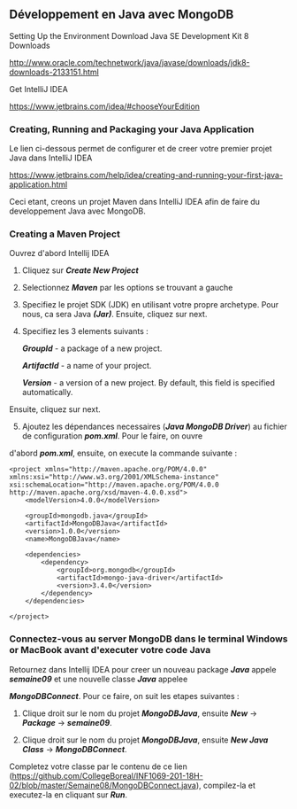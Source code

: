 ## Développement en Java avec MongoDB ##

Setting Up the Environment
Download Java SE Development Kit 8 Downloads

http://www.oracle.com/technetwork/java/javase/downloads/jdk8-downloads-2133151.html

Get IntelliJ IDEA

https://www.jetbrains.com/idea/#chooseYourEdition


### Creating, Running and Packaging your Java Application ###

Le lien ci-dessous permet de configurer et de creer votre premier projet Java dans IntelliJ IDEA

https://www.jetbrains.com/help/idea/creating-and-running-your-first-java-application.html


Ceci etant, creons un projet Maven dans IntelliJ IDEA afin de faire du developpement Java avec MongoDB.

### Creating a Maven Project ###

Ouvrez d'abord Intellij IDEA 

1. Cliquez sur ***Create New Project*** 

2. Selectionnez ***Maven*** par les options se trouvant a gauche 

3. Specifiez le projet SDK (JDK) en utilisant votre propre archetype. Pour nous, ca sera Java ***(Jar)***. Ensuite, cliquez sur next.

4. Specifiez les 3 elements suivants :

   ***GroupId*** - a package of a new project.

   ***ArtifactId*** - a name of your project.

   ***Version*** - a version of a new project. By default, this field is specified automatically.

Ensuite, cliquez sur next.

5. Ajoutez les dépendances necessaires (***Java MongoDB Driver***) au fichier de configuration ***pom.xml***. Pour le faire, on ouvre

d'abord ***pom.xml***, ensuite, on execute la commande suivante : 

```
<project xmlns="http://maven.apache.org/POM/4.0.0" 
xmlns:xsi="http://www.w3.org/2001/XMLSchema-instance" 
xsi:schemaLocation="http://maven.apache.org/POM/4.0.0 http://maven.apache.org/xsd/maven-4.0.0.xsd">
	<modelVersion>4.0.0</modelVersion>
	
	<groupId>mongodb.java</groupId>
	<artifactId>MongoDBJava</artifactId>
	<version>1.0.0</version>
	<name>MongoDBJava</name>
	
	<dependencies>
		<dependency>
			<groupId>org.mongodb</groupId>
			<artifactId>mongo-java-driver</artifactId>
			<version>3.4.0</version>
		</dependency>
	</dependencies>
	
</project>
```

 ### Connectez-vous au server MongoDB dans le terminal Windows or MacBook avant d'executer votre code Java ###

Retournez dans Intellij IDEA pour creer un nouveau package ***Java*** appele ***semaine09*** et une nouvelle classe ***Java*** appelee 

***MongoDBConnect***. Pour ce faire, on suit les etapes suivantes :

1. Clique droit sur le nom du projet ***MongoDBJava***, ensuite ***New*** -> ***Package*** -> ***semaine09***.

2. Clique droit sur le nom du projet ***MongoDBJava***, ensuite ***New Java Class*** -> ***MongoDBConnect***.

Completez votre classe par le contenu de ce lien (https://github.com/CollegeBoreal/INF1069-201-18H-02/blob/master/Semaine08/MongoDBConnect.java), compilez-la et executez-la en cliquant sur ***Run***.
